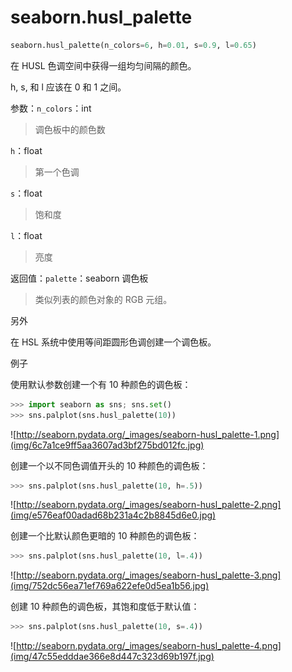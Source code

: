 # seaborn.husl_palette

```py
seaborn.husl_palette(n_colors=6, h=0.01, s=0.9, l=0.65)
```

在 HUSL 色调空间中获得一组均匀间隔的颜色。

h, s, 和 l 应该在 0 和 1 之间。

参数：`n_colors`：int

> 调色板中的颜色数

`h`：float

> 第一个色调

`s`：float

> 饱和度

`l`：float

> 亮度


返回值：`palette`：seaborn 调色板

> 类似列表的颜色对象的 RGB 元组。



另外

在 HSL 系统中使用等间距圆形色调创建一个调色板。

例子

使用默认参数创建一个有 10 种颜色的调色板：

```py
>>> import seaborn as sns; sns.set()
>>> sns.palplot(sns.husl_palette(10))

```

![http://seaborn.pydata.org/_images/seaborn-husl_palette-1.png](img/6c7a1ce9ff5aa3607ad3bf275bd012fc.jpg)

创建一个以不同色调值开头的 10 种颜色的调色板：

```py
>>> sns.palplot(sns.husl_palette(10, h=.5))

```

![http://seaborn.pydata.org/_images/seaborn-husl_palette-2.png](img/e576eaf00adad68b231a4c2b8845d6e0.jpg)

创建一个比默认颜色更暗的 10 种颜色的调色板：

```py
>>> sns.palplot(sns.husl_palette(10, l=.4))

```

![http://seaborn.pydata.org/_images/seaborn-husl_palette-3.png](img/752dc56ea71ef769a622efe0d5ea1b56.jpg)

创建 10 种颜色的调色板，其饱和度低于默认值：

```py
>>> sns.palplot(sns.husl_palette(10, s=.4))

```

![http://seaborn.pydata.org/_images/seaborn-husl_palette-4.png](img/47c55edddae366e8d447c323d69b197f.jpg)
